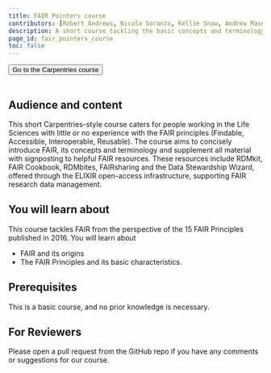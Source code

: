 ```yaml
---
title: FAIR Pointers course
contributors: [Robert Andrews, Nicola Soranzo, Kellie Snow, Andrew Mason, Branka Franicevic, Saskia Lawson-Tovey, Munazah Andrabi, Nick Juty, Sara Morsy, Krzysztof Poterlowicz, Katarzyna Kamieniecka, Xenia Perez Sitja]
description: A short course tackling the basic concepts and terminology of FAIR data 
page_id: fair_pointers_course
toc: false
---
```

<html>
   <a class="home" href="https://elixir-uk-dash.github.io/FAIR-Pointers/" target="_blank" rel="noopener noreferrer">
        <button type="button" class="home-button">Go to the Carpentries course</button>
   </a>
</html>
<br>
<br>

## Audience and content

This short Carpentries-style course caters for people working in the Life Sciences with little or no experience with the FAIR principles (Findable, Accessible, Interoperable, Reusable). The course aims to concisely introduce FAIR, its concepts and terminology and supplement all material with signposting to helpful FAIR resources. These resources include RDMkit, FAIR Cookbook, RDMbites, FAIRsharing and the Data Stewardship Wizard, offered through the ELIXIR open-access infrastructure, supporting FAIR research data management.

## You will learn about
This course tackles FAIR from the perspective of the 15 FAIR Principles published in 2016. You will learn about
* FAIR and its origins
* The FAIR Principles and its basic characteristics.

## Prerequisites
This is a basic course, and no prior knowledge is necessary.

## For Reviewers
Please open a pull request from the GitHub repo if you have any comments or suggestions for our course.
